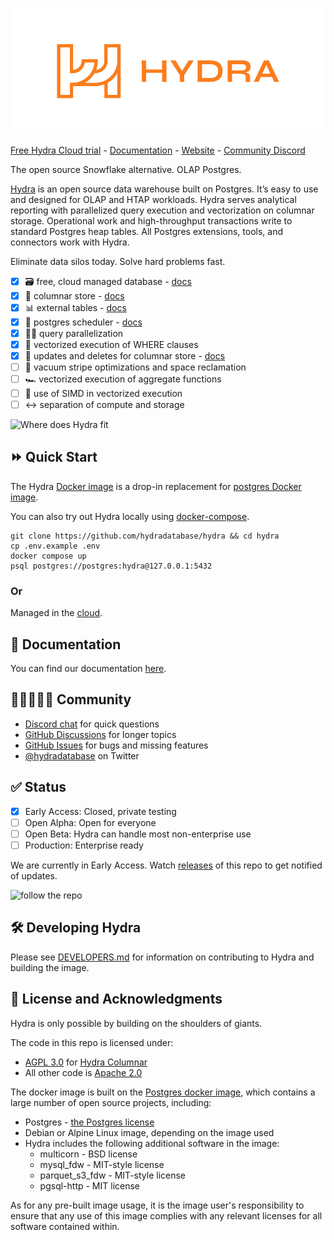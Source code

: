 ![Hydra - the open source data warehouse](.images/Hydra-OrangeonTransparent.svg)

[Free Hydra Cloud trial](https://hydra.so/) - [Documentation](https://docs.hydra.so/) - [Website](https://hydra.so/) - [Community Discord](https://discord.com/invite/SQrwnAxtDw)

The open source Snowflake alternative. OLAP Postgres.

[Hydra](https://hydra.so/) is an open source data warehouse built on Postgres. It’s easy to use and designed for OLAP and HTAP workloads. Hydra serves analytical reporting with parallelized query execution and vectorization on columnar storage. Operational work and high-throughput transactions write to standard Postgres heap tables. All Postgres extensions, tools, and connectors work with Hydra.

Eliminate data silos today. Solve hard problems fast.

* [x] 🗃 free, cloud managed database - [docs](https://docs.hydra.so/getting-started)
* [x] 📎 columnar store - [docs](https://docs.hydra.so/concepts/using-hydra-columnar)
* [x] 📊 external tables - [docs](https://docs.hydra.so/concepts/using-hydra-external-tables)
* [x] 📅 postgres scheduler - [docs](https://docs.hydra.so/cloud-warehouse-operations/using-hydra-scheduler)
* [x] 🤹‍♀️ query parallelization
* [x] 🐎 vectorized execution of WHERE clauses
* [x] 📝 updates and deletes for columnar store - [docs](https://docs.hydra.so/concepts/updates-and-deletes)
* [ ] 🧹 vacuum stripe optimizations and space reclamation
* [ ] 🏎️ vectorized execution of aggregate functions
* [ ] 🚅 use of SIMD in vectorized execution
* [ ] ↔️ separation of compute and storage

![Where does Hydra fit](.images/hydra-db.png)

## ⏩ Quick Start

The Hydra [Docker image](https://github.com/hydradatabase/hydra/pkgs/container/hydra) is a drop-in replacement for [postgres Docker image](https://hub.docker.com/_/postgres).

You can also try out Hydra locally using [docker-compose](https://docs.docker.com/compose/).

```
git clone https://github.com/hydradatabase/hydra && cd hydra
cp .env.example .env
docker compose up
psql postgres://postgres:hydra@127.0.0.1:5432
```

### Or

Managed in the [cloud](https://hydra.so/).

## 📄 Documentation

You can find our documentation [here](https://docs.hydra.so/getting-started/setup-guide).

## 👩🏾‍🤝‍👨🏻 Community

- [Discord chat](https://discord.com/invite/zKpVxbXnNY) for quick questions
- [GitHub Discussions](https://github.com/hydradatabase/hydra/discussions) for longer topics
- [GitHub Issues](https://github.com/hydradatabase/hydra/issues) for bugs and missing features
- [@hydradatabase](https://twitter.com/hydradatabase) on Twitter

## ✅ Status

- [x] Early Access: Closed, private testing
- [ ] Open Alpha: Open for everyone
- [ ] Open Beta: Hydra can handle most non-enterprise use
- [ ] Production: Enterprise ready

We are currently in Early Access. Watch [releases](https://github.com/hydradatabase/hydra/releases) of this repo to get notified of updates.

![follow the repo](.images/follow.gif)

## 🛠 Developing Hydra
Please see [DEVELOPERS.md](DEVELOPERS.md) for information on contributing to Hydra and building the image.

## 📑 License and Acknowledgments
Hydra is only possible by building on the shoulders of giants.

The code in this repo is licensed under:
* [AGPL 3.0](https://github.com/hydradatabase/hydra/tree/main/columnar/LICENSE) for [Hydra Columnar](https://github.com/hydradatabase/hydra/tree/main/columnar)
* All other code is [Apache 2.0](LICENSE)

The docker image is built on the [Postgres docker image](https://hub.docker.com/_/postgres/), which contains a large number of open source projects, including:
* Postgres - [the Postgres license](https://www.postgresql.org/about/licence/)
* Debian or Alpine Linux image, depending on the image used
* Hydra includes the following additional software in the image:
  * multicorn - BSD license
  * mysql_fdw - MIT-style license
  * parquet_s3_fdw - MIT-style license
  * pgsql-http - MIT license

As for any pre-built image usage, it is the image user's responsibility to ensure that any use of this
image complies with any relevant licenses for all software contained within.
